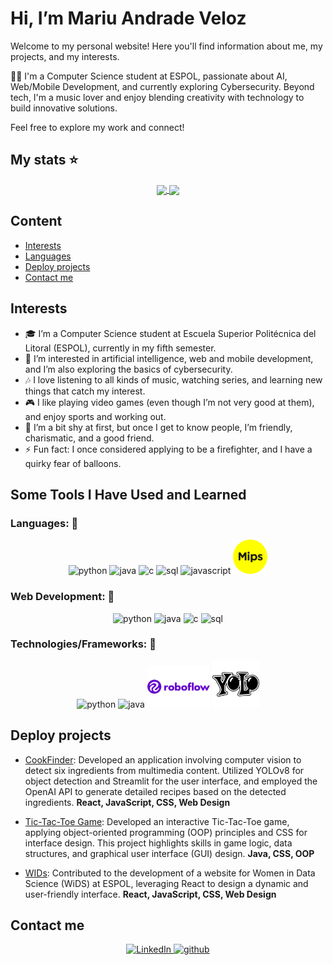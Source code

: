 # Hi, I’m Mariu Andrade Veloz
Welcome to my personal website! Here you'll find information about me, my projects, and my interests.

👩‍💻 I'm a Computer Science student at ESPOL, passionate about AI, Web/Mobile Development, and currently exploring Cybersecurity. Beyond tech, I'm a music lover and enjoy blending creativity with technology to build innovative solutions.

Feel free to explore my work and connect!

## My stats ⭐
<div align='center'>
<a href="https://github.com/MariuAndradeV/github-readme-stats">
  <img height=200 align="center" src="https://github-readme-stats.vercel.app/api?username=MariuAndradeV" />
</a>
<a href="https://github.com/MariuAndradeV/convoychat">
  <img height=200 align="center" src="https://github-readme-stats.vercel.app/api/top-langs?username=MariuAndradeV&layout=compact&langs_count=8&card_width=320" />
</a>
</div>

## Content
* [Interests](#interests)
* [Languages](#some-tools-i-have-used-and-learned)
* [Deploy projects](#deploy-projects)
* [Contact me](#contact-me)


## Interests
- 🎓 I’m a Computer Science student at Escuela Superior Politécnica del Litoral (ESPOL), currently in my fifth semester.
- 👀 I’m interested in artificial intelligence, web and mobile development, and I’m also exploring the basics of cybersecurity.
- 🎶 I love listening to all kinds of music, watching series, and learning new things that catch my interest.
- 🎮 I like playing video games (even though I’m not very good at them), and enjoy sports and working out.
- 🤝 I’m a bit shy at first, but once I get to know people, I’m friendly, charismatic, and a good friend.
- ⚡ Fun fact: I once considered applying to be a firefighter, and I have a quirky fear of balloons.

## Some Tools I Have Used and Learned

### Languages: 🚀

<p align="center">
<img src="https://cdn.jsdelivr.net/gh/devicons/devicon@latest/icons/python/python-original.svg" alt="python" width="55" height="55"/>
<img src="https://cdn.jsdelivr.net/gh/devicons/devicon@latest/icons/java/java-original.svg" alt="java" width="55" height="55"/>
<img src="https://cdn.jsdelivr.net/gh/devicons/devicon@latest/icons/c/c-original.svg" alt="c" width="55" height="55"/>
<img src="https://cdn.jsdelivr.net/gh/devicons/devicon@latest/icons/azuresqldatabase/azuresqldatabase-original.svg" alt="sql" width="55" height="55"/>
<img src="https://cdn.jsdelivr.net/gh/devicons/devicon@latest/icons/javascript/javascript-original.svg" alt="javascript" width="55" height="55"/>
<img alt="MIPS logo" src="img/Languages/mips-logo-A2C5DD00CD-seeklogo.com.png" width="55">

</p>


### Web Development: 🚀

<p align="center">
<img src="https://cdn.jsdelivr.net/gh/devicons/devicon@latest/icons/html5/html5-original.svg" alt="python" width="55" height="55"/>
<img src="https://cdn.jsdelivr.net/gh/devicons/devicon@latest/icons/css3/css3-original.svg" alt="java" width="55" height="55"/>
<img src="https://cdn.jsdelivr.net/gh/devicons/devicon@latest/icons/react/react-original.svg" alt="c" width="55" height="55"/>
<img src="https://cdn.jsdelivr.net/gh/devicons/devicon@latest/icons/tailwindcss/tailwindcss-original.svg" alt="sql" width="55" height="55"/>
</p>

### Technologies/Frameworks: 🚀

<p align="center">
<img src="https://cdn.jsdelivr.net/gh/devicons/devicon@latest/icons/linux/linux-original.svg" alt="python" width="55" height="55"/>
<img src="https://cdn.jsdelivr.net/gh/devicons/devicon@latest/icons/git/git-original.svg" alt="java" width="55" height="55"/>
<img alt="roboflow logo" src="img/Technologies-Frameworks/roboflow-inc-logo-vector.png" width="100">
<img alt="yolo logo" src="img/Technologies-Frameworks/yolo_logo_icon_249127.webp" width="75">
</p>

## Deploy projects
* [CookFinder](https://github.com/MariuAndradeV/COOKFINDER): Developed an application involving computer vision to detect six ingredients from multimedia content. Utilized YOLOv8 for object detection and Streamlit for the user interface, and employed the OpenAI API to generate detailed recipes based on the detected ingredients.
 **React, JavaScript, CSS, Web Design**

* [Tic-Tac-Toe Game](https://github.com/Jlchong3/ProyectoEstructuras/tree/1923ebfe1d2d2dbac71ecce160df8e8ffb294eb2/SegundoParcial/tresEnRaya):  Developed an interactive Tic-Tac-Toe game, applying object-oriented programming (OOP) principles and CSS for interface design. This project highlights skills in game logic, data structures, and graphical user interface (GUI) design.
**Java, CSS, OOP**

* [WIDs](https://wids.espol.edu.ec/): Contributed to the development of a website for Women in Data Science (WiDS) at ESPOL, leveraging React to design a dynamic and user-friendly interface.
**React, JavaScript, CSS, Web Design**

## Contact me
<p align="center">
<a href="https://www.linkedin.com/in/mariu-andrade-veloz-9256b9279">
  <img src="https://cdn.jsdelivr.net/gh/devicons/devicon@latest/icons/linkedin/linkedin-original.svg" alt="LinkedIn" width="50">
</a>

<a href="https://github.com/MariuAndradeV">
  <img src="https://cdn.jsdelivr.net/gh/devicons/devicon@latest/icons/github/github-original.svg" alt="github" width="50">
</a>

</p>
